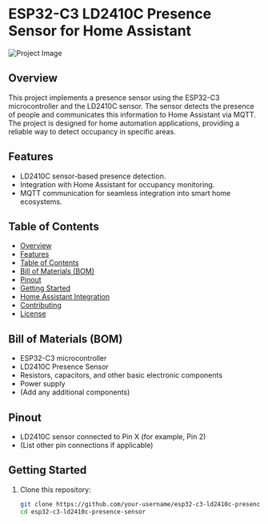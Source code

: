 
# ESP32-C3 LD2410C Presence Sensor for Home Assistant

![Project Image](images/project_image.jpg)

## Overview

This project implements a presence sensor using the ESP32-C3 microcontroller and the LD2410C sensor. The sensor detects the presence of people and communicates this information to Home Assistant via MQTT. The project is designed for home automation applications, providing a reliable way to detect occupancy in specific areas.

## Features

- LD2410C sensor-based presence detection.
- Integration with Home Assistant for occupancy monitoring.
- MQTT communication for seamless integration into smart home ecosystems.

## Table of Contents

- [Overview](#overview)
- [Features](#features)
- [Table of Contents](#table-of-contents)
- [Bill of Materials (BOM)](#bill-of-materials-bom)
- [Pinout](#pinout)
- [Getting Started](#getting-started)
- [Home Assistant Integration](#home-assistant-integration)
- [Contributing](#contributing)
- [License](#license)

## Bill of Materials (BOM)

- ESP32-C3 microcontroller
- LD2410C Presence Sensor
- Resistors, capacitors, and other basic electronic components
- Power supply
- (Add any additional components)

## Pinout

- LD2410C sensor connected to Pin X (for example, Pin 2)
- (List other pin connections if applicable)

## Getting Started

1. Clone this repository:

   ```bash
   git clone https://github.com/your-username/esp32-c3-ld2410c-presence-sensor.git
   cd esp32-c3-ld2410c-presence-sensor
